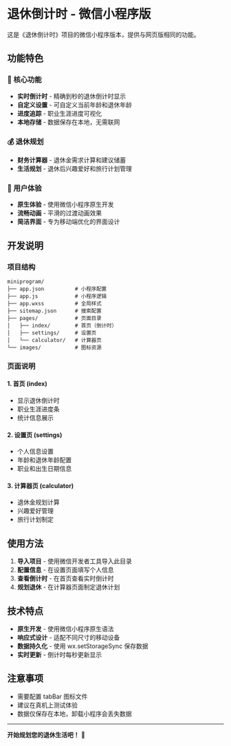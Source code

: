 # 退休倒计时 - 微信小程序版

这是《退休倒计时》项目的微信小程序版本，提供与网页版相同的功能。

## 功能特色

### 🎯 核心功能
- **实时倒计时** - 精确到秒的退休倒计时显示
- **自定义设置** - 可自定义当前年龄和退休年龄
- **进度追踪** - 职业生涯进度可视化
- **本地存储** - 数据保存在本地，无需联网

### 💰 退休规划
- **财务计算器** - 退休金需求计算和建议储蓄
- **生活规划** - 退休后兴趣爱好和旅行计划管理

### 🎨 用户体验
- **原生体验** - 使用微信小程序原生开发
- **流畅动画** - 平滑的过渡动画效果
- **简洁界面** - 专为移动端优化的界面设计

## 开发说明

### 项目结构
```
miniprogram/
├── app.json          # 小程序配置
├── app.js            # 小程序逻辑
├── app.wxss          # 全局样式
├── sitemap.json      # 搜索配置
├── pages/            # 页面目录
│   ├── index/        # 首页（倒计时）
│   ├── settings/     # 设置页
│   └── calculator/   # 计算器页
└── images/           # 图标资源
```

### 页面说明

#### 1. 首页 (index)
- 显示退休倒计时
- 职业生涯进度条
- 统计信息展示

#### 2. 设置页 (settings)
- 个人信息设置
- 年龄和退休年龄配置
- 职业和出生日期信息

#### 3. 计算器页 (calculator)
- 退休金规划计算
- 兴趣爱好管理
- 旅行计划制定

## 使用方法

1. **导入项目** - 使用微信开发者工具导入此目录
2. **配置信息** - 在设置页面填写个人信息
3. **查看倒计时** - 在首页查看实时倒计时
4. **规划退休** - 在计算器页面制定退休计划

## 技术特点

- **原生开发** - 使用微信小程序原生语法
- **响应式设计** - 适配不同尺寸的移动设备
- **数据持久化** - 使用 wx.setStorageSync 保存数据
- **实时更新** - 倒计时每秒更新显示

## 注意事项

- 需要配置 tabBar 图标文件
- 建议在真机上测试体验
- 数据仅保存在本地，卸载小程序会丢失数据

---

**开始规划您的退休生活吧！** 🎉
